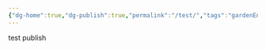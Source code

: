 ```yaml
---
{"dg-home":true,"dg-publish":true,"permalink":"/test/","tags":"gardenEntry","dgHomeLink":true,"dgPassFrontmatter":true}
---
```




test publish